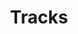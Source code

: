 ---
title: "Tracks"
tags:
  categories: aural
blurb: "All of my recent tracks"
ads: false
share: false
sound:
  type: playlists
  id: 1516185103
  url: https://soundcloud.com/isaka_symbios_wiki/sets/traxxx
  show_plays: false
---